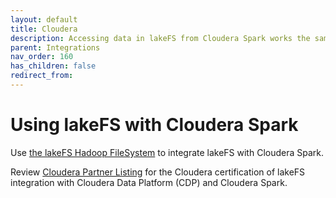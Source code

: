 ```yaml
---
layout: default
title: Cloudera
description: Accessing data in lakeFS from Cloudera Spark works the same as accessing S3 data from Apache Spark.
parent: Integrations
nav_order: 160
has_children: false
redirect_from: 
---
```


# Using lakeFS with Cloudera Spark

Use [the lakeFS Hadoop FileSystem](../integrations/spark.html#lakefs-hadoop-filesystem) to integrate lakeFS with Cloudera Spark.

Review [Cloudera Partner Listing](https://www.cloudera.com/partners/partners-listing.html?q=lakefs) for the Cloudera certification of lakeFS integration with Cloudera Data Platform (CDP) and Cloudera Spark.
